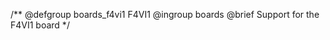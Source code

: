 /**
@defgroup    boards_f4vi1  F4VI1
@ingroup     boards
@brief       Support for the F4VI1 board
 */
